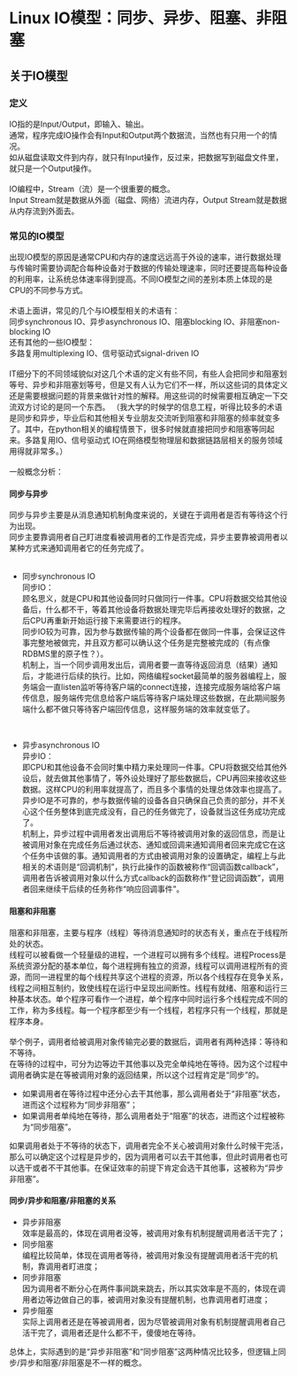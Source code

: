 # Linux IO模型：同步、异步、阻塞、非阻塞
## 关于IO模型
### 定义
IO指的是Input/Output，即输入、输出。</br>
通常，程序完成IO操作会有Input和Output两个数据流，当然也有只用一个的情况。</br>
如从磁盘读取文件到内存，就只有Input操作，反过来，把数据写到磁盘文件里，就只是一个Output操作。</br>
</br>
IO编程中，Stream（流）是一个很重要的概念。</br>
Input Stream就是数据从外面（磁盘、网络）流进内存，Output Stream就是数据从内存流到外面去。</br>

### 常见的IO模型
出现IO模型的原因是通常CPU和内存的速度远远高于外设的速率，进行数据处理与传输时需要协调配合每种设备对于数据的传输处理速率，同时还要提高每种设备的利用率，让系统总体速率得到提高。不同IO模型之间的差别本质上体现的是CPU的不同参与方式。</br>
</br>
术语上面讲，常见的几个与IO模型相关的术语有：</br>
同步synchronous IO、异步asynchronous IO、阻塞blocking IO、非阻塞non-blocking IO</br>
还有其他的一些IO模型：</br>
多路复用multiplexing IO、信号驱动式signal-driven IO</br>
</br>
IT细分下的不同领域貌似对这几个术语的定义有些不同，有些人会把同步和阻塞划等号、异步和非阻塞划等号，但是又有人认为它们不一样，所以这些词的具体定义还是需要根据问题的背景来做针对性的解释。用这些词的时候需要相互确定一下交流双方讨论的是同一个东西。
（我大学的时候学的信息工程，听得比较多的术语是同步和异步，毕业后和其他相关专业朋友交流听到阻塞和非阻塞的频率就变多了。其中，在python相关的编程情景下，很多时候就直接把同步和阻塞等同起来。多路复用IO、信号驱动式 IO在网络模型物理层和数据链路层相关的服务领域用得就非常多。）</br>
</br>
一般概念分析：

#### 同步与异步
同步与异步主要是从消息通知机制角度来说的，关键在于调用者是否有等待这个行为出现。</br>
同步主要靠调用者自己盯进度看被调用者的工作是否完成，异步主要靠被调用者以某种方式来通知调用者它的任务完成了。</br>
</br>
* 同步synchronous IO</br>
同步IO：</br>
顾名思义，就是CPU和其他设备同时只做同行一件事。CPU将数据交给其他设备后，什么都不干，等着其他设备将数据处理完毕后再接收处理好的数据，之后CPU再重新开始运行接下来需要进行的程序。</br>
同步IO较为可靠，因为参与数据传输的两个设备都在做同一件事，会保证这件事完整地被做完，并且双方都可以确认这个任务是完整被完成的（有点像RDBMS里的原子性？）。</br>
机制上，当一个同步调用发出后，调用者要一直等待返回消息（结果）通知后，才能进行后续的执行。比如，网络编程socket最简单的服务器编程上，服务端会一直listen监听等待客户端的connect连接，连接完成服务端给客户端传信息，服务端传完信息给客户端后等待客户端处理这些数据，在此期间服务端什么都不做只等待客户端回传信息，这样服务端的效率就变低了。</br>
</br>

* 异步asynchronous IO</br>
异步IO：</br>
即CPU和其他设备不会同时集中精力来处理同一件事。CPU将数据交给其他外设后，就去做其他事情了，等外设处理好了那些数据后，CPU再回来接收这些数据。这样CPU的利用率就提高了，而且多个事情的处理总体效率也提高了。</br>
异步IO是不可靠的，参与数据传输的设备各自只确保自己负责的部分，并不关心这个任务整体到底完成没有，自己的任务做完了，设备就当这任务成功完成了。</br>
机制上，异步过程中调用者发出调用后不等待被调用对象的返回信息，而是让被调用对象在完成任务后通过状态、通知或回调来通知调用者回来完成它在这个任务中该做的事。通知调用者的方式由被调用对象的设置确定，编程上与此相关的术语则是“回调机制”，执行此操作的函数被称作“回调函数callback”，调用者告诉被调用对象以什么方式callback的函数称作“登记回调函数”，调用者回来继续干后续的任务称作“响应回调事件”。</br>

#### 阻塞和非阻塞
阻塞和非阻塞，主要与程序（线程）等待消息通知时的状态有关，重点在于线程所处的状态。</br>
线程可以被看做一个轻量级的进程，一个进程可以拥有多个线程。进程Process是系统资源分配的基本单位，每个进程拥有独立的资源，线程可以调用进程所有的资源，而同一进程里的每个线程共享这个进程的资源，所以各个线程存在竞争关系，线程之间相互制约，致使线程在运行中呈现出间断性。线程有就绪、阻塞和运行三种基本状态。单个程序可看作一个进程，单个程序中同时运行多个线程完成不同的工作，称为多线程。每一个程序都至少有一个线程，若程序只有一个线程，那就是程序本身。</br>
</br>
举个例子，调用者给被调用对象传输完必要的数据后，调用者有两种选择：等待和不等待。</br>
在等待的过程中，可分为边等边干其他事以及完全单纯地在等待。因为这个过程中调用者确实是在等被调用对象的返回结果，所以这个过程肯定是“同步”的。
* 如果调用者在等待过程中还分心去干其他事，那么调用者处于“非阻塞”状态，进而这个过程称为“同步非阻塞”；</br>
* 如果调用者单纯地在等待，那么调用者处于“阻塞”的状态，进而这个过程被称为“同步阻塞”。</br>

如果调用者处于不等待的状态下，调用者完全不关心被调用对象什么时候干完活，那么可以确定这个过程是异步的，因为调用者可以去干其他事，但此时调用者也可以选干或者不干其他事。在保证效率的前提下肯定会选干其他事，这被称为“异步非阻塞”。</br>

#### 同步/异步和阻塞/非阻塞的关系
* 异步非阻塞</br>
效率是最高的，体现在调用者没等，被调用对象有机制提醒调用者活干完了；</br>
* 同步阻塞</br>
编程比较简单，体现在调用者等待，被调用对象没有提醒调用者活干完的机制，靠调用者盯进度；</br>
* 同步非阻塞</br>
因为调用者不断分心在两件事间跳来跳去，所以其实效率是不高的，体现在调用者边等边做自己的事，被调用对象没有提醒机制，也靠调用者盯进度；</br>
* 异步阻塞</br>
实际上调用者还是在等被调用者，因为尽管被调用对象有机制提醒调用者自己活干完了，调用者还是什么都不干，傻傻地在等待。</br>

总体上，实际遇到的是“异步非阻塞”和“同步阻塞”这两种情况比较多，但逻辑上同步/异步和阻塞/非阻塞是不一样的概念。</br>

